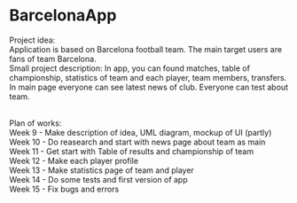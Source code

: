# BarcelonaApp
Project idea: <br />
    Application is based on Barcelona football team. The main target users are fans of team Barcelona.
<br />
Small project description:
    In app, you can found matches, table of championship, statistics of team and each player, team members, transfers. In main page everyone can see latest news of club. Everyone can test about team.
<br /> <br />

Plan of works:<br />
    Week 9 - Make description of idea, UML diagram, mockup of UI (partly)<br />
    Week 10 - Do reasearch and start with news page about team as main<br />
    Week 11 - Get start with Table of results and championship of team<br />
    Week 12 - Make each player profile<br />
    Week 13 - Make statistics page of team and player <br />
    Week 14 - Do some tests and first version of app <br />
    Week 15 - Fix bugs and errors
